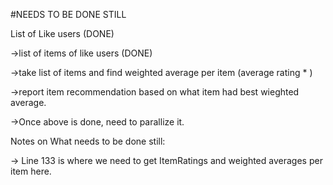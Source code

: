 #NEEDS TO BE DONE STILL 


List of Like users (DONE)

->list of items of like users (DONE)

->take list of items and find weighted average per item (average rating * <number of like users that rated the item>)
	
->report item recommendation based on what item had best wieghted average.
		
->Once above is done, need to parallize it.


Notes on What needs to be done still:

-> Line 133 is where we need to get ItemRatings and weighted averages per item here.
